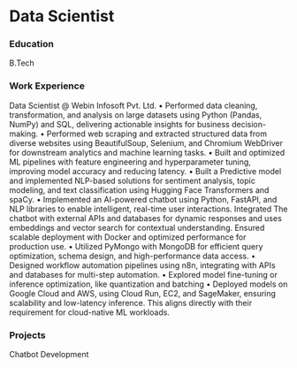 # Data Scientist

### Education
B.Tech

### Work Experience
Data Scientist @ Webin Infosoft Pvt. Ltd.
• Performed data cleaning, transformation, and analysis on large datasets using Python (Pandas, NumPy) and SQL, delivering actionable
insights for business decision-making.
• Performed web scraping and extracted structured data from diverse websites using BeautifulSoup, Selenium, and Chromium
WebDriver for downstream analytics and machine learning tasks.
• Built and optimized ML pipelines with feature engineering and hyperparameter tuning, improving model accuracy and reducing latency.
• Built a Predictive model and implemented NLP-based solutions for sentiment analysis, topic modeling, and text classification using
Hugging Face Transformers and spaCy.
• Implemented an AI-powered chatbot using Python, FastAPI, and NLP libraries to enable intelligent, real-time user interactions. Integrated
The chatbot with external APIs and databases for dynamic responses and uses embeddings and vector search for contextual understanding.
Ensured scalable deployment with Docker and optimized performance for production use.
• Utilized PyMongo with MongoDB for efficient query optimization, schema design, and high-performance data access.
• Designed workflow automation pipelines using n8n, integrating with APIs and databases for multi-step automation.
• Explored model fine-tuning or inference optimization, like quantization and batching
• Deployed models on Google Cloud and AWS, using Cloud Run, EC2, and SageMaker, ensuring scalability and low-latency inference.
This aligns directly with their requirement for cloud-native ML workloads.


### Projects
Chatbot Development
